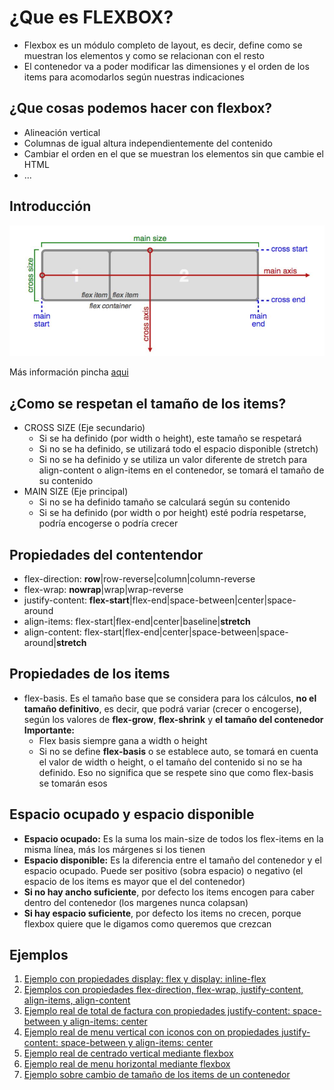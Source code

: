# ¿Que es FLEXBOX?

- Flexbox es un módulo completo de layout, es decir, define como se muestran los elementos y como se relacionan con el resto
- El contenedor va a poder modificar las dimensiones y el orden de los items para acomodarlos según nuestras indicaciones

## ¿Que cosas podemos hacer con flexbox?

- Alineación vertical
- Columnas de igual altura independientemente del contenido
- Cambiar el orden en el que se muestran los elementos sin que cambie el HTML
- ...

## Introducción

![ejes-flexbox](./doc/img/ejes-flexbox.jpg)

Más información pincha [aqui](https://css-tricks.com/snippets/css/a-guide-to-flexbox/)

## ¿Como se respetan el tamaño de los items?

- CROSS SIZE (Eje secundario)
  - Si se ha definido (por width o height), este tamaño se respetará
  - Si no se ha definido, se utilizará todo el espacio disponible (stretch)
  - Si no se ha definido y se utiliza un valor diferente de stretch para align-content o align-items en el contenedor, se tomará el tamaño de su contenido
- MAIN SIZE (Eje principal)
  - Si no se ha definido tamaño se calculará según su contenido
  - Si se ha definido (por width o por height) esté podría respetarse, podría encogerse o podría crecer

## Propiedades del contentendor

- flex-direction: **row**|row-reverse|column|column-reverse
- flex-wrap: **nowrap**|wrap|wrap-reverse
- justify-content: **flex-start**|flex-end|space-between|center|space-around
- align-items: flex-start|flex-end|center|baseline|**stretch**
- align-content: flex-start|flex-end|center|space-between|space-around|**stretch**

## Propiedades de los items
- flex-basis. Es el tamaño base que se considera para los cálculos, **no el tamaño definitivo**, es decir, que podrá variar (crecer o encogerse), según los valores de **flex-grow**, **flex-shrink** y **el tamaño del contenedor**
**Importante:**
  - Flex basis siempre gana a width o height
  - Si no se define **flex-basis** o se establece auto, se tomará en cuenta el valor de width o height, o el tamaño del contenido si no se ha definido. Eso no significa que se respete sino que como flex-basis se tomarán esos
  

## Espacio ocupado y espacio disponible

- **Espacio ocupado:** Es la suma los main-size de todos los flex-items en la misma línea, más los márgenes si los tienen
- **Espacio disponible:** Es la diferencia entre el tamaño del contenedor y el espacio ocupado. Puede ser positivo (sobra espacio) o negativo (el espacio de los items es mayor que el del contenedor)
- **Si no hay ancho suficiente**, por defecto los items encogen para caber dentro del contenedor (los margenes nunca colapsan)
- **Si hay espacio suficiente**, por defecto los items no crecen, porque flexbox quiere que le digamos como queremos que crezcan

## Ejemplos

1. [Ejemplo con propiedades display: flex y display: inline-flex](./0801-EJ)
2. [Ejemplos con propiedades flex-direction, flex-wrap, justify-content, align-items, align-content](./0802-EJ)
3. [Ejemplo real de total de factura con propiedades justify-content: space-between y align-items: center](./0803-EJ)
4. [Ejemplo real de menu vertical con iconos con on propiedades justify-content: space-between y align-items: center](./0804-EJ)
5. [Ejemplo real de centrado vertical mediante flexbox](./0805-EJ)
6. [Ejemplo real de menu horizontal mediante flexbox](./0806-EJ)
7. [Ejemplo sobre cambio de tamaño de los items de un contenedor](./0807-EJ)
